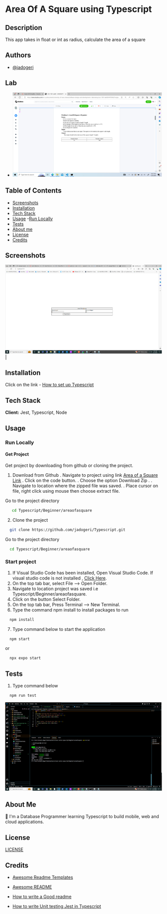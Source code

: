 
# Area Of A Square using Typescript

## Description
This app takes in float or int as radius, calculate the area of a square


## Authors

- [@jadogeri](https://www.github.com/jadogeri)

## Lab

- ![Lab](assets/images/1%20AreaOfASquare.png)  


## Table of Contents

- [Screenshots](#screenshots)
- [Installation](#installation)
- [Tech Stack](#tech-stack)
- [Usage](#usage)
    -[Run Locally](#run-locally)
- [Tests](#tests)
- [About me](#about-me)
- [License](#license)
- [Credits](#credits)


## Screenshots

![Screenshot 1](assets/images/screenshot1.png)    | 

## Installation

Click on the link - [How to set up Typescript](https://www.typescriptlang.org/download/#:~:text=You%20can%20use%20npm%20to,latest%20version%20(currently%205.4))



## Tech Stack

**Client:** Jest, Typescript, Node

## Usage

### Run Locally

#### Get Project 

Get project by downloading from github or cloning the project.

1. Download from Github
. Navigate to project using link [Area of a Square Link](https://github.com/jadogeri/Typescript)
. Click on the code button.
. Choose the option Download Zip .
. Navigate to location where the zipped file was saved.
. Place cursor on file, right click using mouse then choose extract file.

Go to the project directory

```bash
   cd Typescript/Beginner/areaofasquare
```

2. Clone the project 

```bash
  git clone https://github.com/jadogeri/Typescript.git
```

Go to the project directory

```bash
  cd Typescript/Beginner/areaofasquare
```

### Start project

1. If Visual Studio Code has been installed, Open Visual Studio Code. If visual studio code is not installed , [Click Here](https://code.visualstudio.com/download).
2. On the top tab bar, select File --> Open Folder.
3. Navigate to location project was saved i.e Typescript/Beginner/areaofasquare.
4. Click on the button Select Folder.
5. On the top tab bar, Press Terminal --> New Terminal.
6. Type the command npm install to install packages to run 

```bash
  npm install
```
7. Type command below to start the application

```bash
  npm start
```

or

```bash
  npx expo start
```

## Tests

1. Type command below


```bash
  npm run test
```
![tests](assets/images/tests.png)

## About Me  
🚀
I'm a Database Programmer learning Typescript to build mobile, web and cloud applications.


## License

[LICENSE](/LICENSE)

## Credits

 - [Awesome Readme Templates](https://awesomeopensource.com/project/elangosundar/awesome-README-templates)
 - [Awesome README](https://github.com/matiassingers/awesome-readme)
 - [How to write a Good readme](https://bulldogjob.com/news/449-how-to-write-a-good-readme-for-your-github-project)

 - [How to write Unit testing Jest in Typescript](https://www.youtube.com/watch?v=nBxd9tXeGjE)
